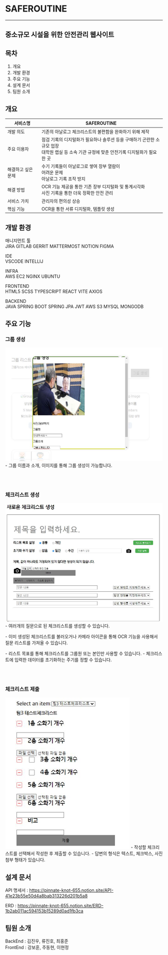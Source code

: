 # SAFEROUTINE

------------

## 중소규모 시설을 위한 안전관리 웹사이트

## 목차
1. 개요
2. 개발 환경
3. 주요 기능
4. 설계 문서
5. 팀원 소개



## 개요

| 서비스명       | SAFEROUTINE                                                                                                                 |
|------------|-----------------------------------------------------------------------------------------------------------------------------|
| 개발 의도      | 기존의 아날로그 체크리스트의 불편함을 완화하기 위해 제작                                                                                             |
| 주요 이용자     | 점검 기록의 디지털화가 필요하나 솔루션 등을 구매하기 곤란한 소규모 업장<br>대학원 랩실 등 소속 기관 규정에 맞춘 안전기록 디지털화가 필요한 곳                                          |
| 해결하고 싶은 문제 | 수기 기록들이 아날로그로 쌓여 장부 열람이 <br>어려운 문제<br>아날로그 기록 조작 방지                                                                         |
| 해결 방법      | OCR 기능 제공을 통한 기존 장부 디지털화 및 통계시각화 <br> 사진 기록을 통한 더욱 정확한 안전 관리                                                                |
| 서비스 가치     | 관리자의 편의성 상승                                                                                                                 |
| 핵심 기능      | OCR을 통한 서류 디지털화, 템플릿 생성                                                   |

## 개발 환경

매니지먼트 툴 <br>
JIRA GITLAB GERRIT MATTERMOST NOTION FIGMA

IDE <br>
VSCODE INTELLIJ

INFRA <br>
AWS EC2 NGINX UBUNTU

FRONTEND <br>
HTML5 SCSS TYPESCRIPT REACT VITE AXIOS

BACKEND <br>
JAVA SPRING BOOT SPRING JPA JWT AWS S3 MYSQL MONGODB

## 주요 기능

<h3>그룹 생성</h3>
<img src="./assets/그룹생성.JPG">
- 그룹 이름과 소개, 이미지를 통해 그룹 생성이 가능합니다.

<br><br>

<h3>체크리스트 생성</h3>
<img src="./assets/체크리스트생성.JPG">
- 여러개의 질문으로 된 체크리스트를 생성할 수 있습니다. <p></p>
- 이미 생성된 체크리스트를 불러오거나 카메라 아이콘을 통해 OCR 기능을 사용해서 질문 리스트를 가져올 수 있습니다. <p></p>
- 리스트 목표를 통해 체크리스트를 그룹원 또는 본인만 사용할 수 있습니다.
- 체크리스트에 입력한 데이터를 초기화하는 주기를 정할 수 있습니다.

<br><br>

<h3>체크리스트 제출</h3>
<img src="./assets/체크리스트제출.JPG">
- 작성할 체크리스트를 선택해서 작성한 후 제출할 수 있습니다.
- 답변의 형식은 텍스트, 체크박스, 사진 첨부 형태가 있습니다.

## 설계 문서

API 명세서 :
https://pinnate-knot-655.notion.site/API-41e23b55e50d4a8bab313226d201b5a8

ERD : https://pinnate-knot-655.notion.site/ERD-1b2ab011ac594153b15289d0ad1fb3ca

## 팀원 소개

BackEnd : 김진우, 류진호, 최홍준 <br>
FrontEnd : 강보훈, 주동현, 이현정
